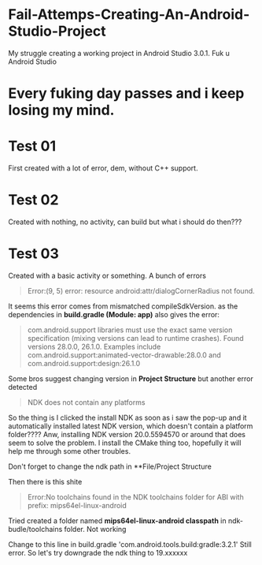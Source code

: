 # Fail-Attemps-Creating-An-Android-Studio-Project
My struggle creating a working project in Android Studio 3.0.1. Fuk u Android Studio

# Every fuking day passes and i keep losing my mind.

#  Test 01
First created with a lot of error, dem, without C++ support.

# Test 02
Created with nothing, no activity, can build but what i should do then???

# Test 03
Created with a basic activity or something. A bunch of errors

> Error:(9, 5) error: resource android:attr/dialogCornerRadius not found.

It seems this error comes from mismatched compileSdkVersion.
as the dependencies in **build.gradle (Module: app)** also gives the error:

> com.android.support libraries must use the exact same version specification (mixing versions can lead to runtime crashes). Found versions 28.0.0, 26.1.0. Examples include com.android.support:animated-vector-drawable:28.0.0 and com.android.support:design:26.1.0

Some bros suggest changing version in **Project Structure** but another error detected

> NDK does not contain any platforms

So the thing is I clicked the install NDK as soon as i saw the pop-up and it automatically installed latest NDK version, which doesn't contain a platform folder???? Anw, installing NDK version 20.0.5594570 or around that does seem to solve the problem. I install the CMake thing too, hopefully it will help me through some other troubles.

Don't forget to change the ndk path in **File/Project Structure

Then there is this shite

> Error:No toolchains found in the NDK toolchains folder for ABI with prefix: mips64el-linux-android

Tried created a folder named **mips64el-linux-android classpath** in ndk-budle/toolchains folder. Not working

Change to this line in build.gradle 'com.android.tools.build:gradle:3.2.1' 
Still error.
So let's try downgrade the ndk thing to 19.xxxxxx
